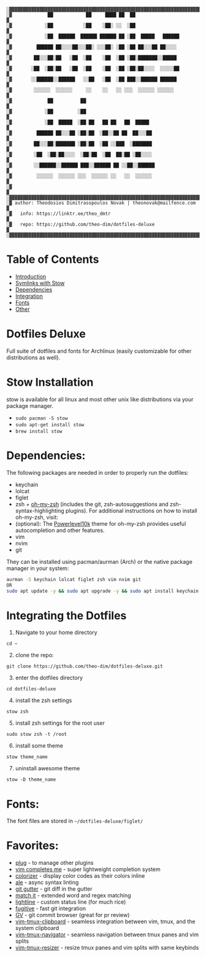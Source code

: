 ```
░▓▓▓▓▓▓▓▓▓▓▓▓▓▓▓▓▓▓▓▓▓▓▓▓▓▓▓▓▓▓▓▓▓▓▓▓▓▓▓▓▓▓▓▓▓▓▓▓▓▓▓▓▓▓▓▓▓▓▓▓▓▓▓▓▓▓▓▓▓▓
░▓             ██            ██     ████ ██  ██                       ▓
░▓            ░██           ░██    ░██░ ░░  ░██                       ▓
░▓            ░██  ██████  ██████ ██████ ██ ░██  █████   ██████       ▓
░▓         ██████ ██░░░░██░░░██░ ░░░██░ ░██ ░██ ██░░░██ ██░░░░        ▓
░▓        ██░░░██░██   ░██  ░██    ░██  ░██ ░██░███████░░█████        ▓
░▓       ░██  ░██░██   ░██  ░██    ░██  ░██ ░██░██░░░░  ░░░░░██       ▓
░▓       ░░██████░░██████   ░░██   ░██  ░██ ███░░██████ ██████        ▓
░▓        ░░░░░░  ░░░░░░     ░░    ░░   ░░ ░░░  ░░░░░░ ░░░░░░         ▓
░▓             ██          ██                                         ▓
░▓            ░██         ░██                                         ▓
░▓            ░██  █████  ░██ ██   ██ ██   ██  █████                  ▓
░▓         ██████ ██░░░██ ░██░██  ░██░░██ ██  ██░░░██                 ▓
░▓        ██░░░██░███████ ░██░██  ░██ ░░███  ░███████                 ▓
░▓        ░██  ░██░██░░░░  ░██░██  ░██  ██░██ ░██░░░░                 ▓
░▓        ░░██████░░██████ ███░░██████ ██ ░░██░░██████                ▓
░▓         ░░░░░░  ░░░░░░ ░░░  ░░░░░░ ░░   ░░  ░░░░░░                 ▓
░▓                                                                    ▓
░▓▓▓▓▓▓▓▓▓▓▓▓▓▓▓▓▓▓▓▓▓▓▓▓▓▓▓▓▓▓▓▓▓▓▓▓▓▓▓▓▓▓▓▓▓▓▓▓▓▓▓▓▓▓▓▓▓▓▓▓▓▓▓▓▓▓▓▓▓▓
░▓ author: Theodosios Dimitrasopoulos Novak | theonovak@mailfence.com ▓
░▓   info: https://linktr.ee/theo_dmtr                                ▓
░▓   repo: https://github.com/theo-dim/dotfiles-deluxe                ▓
░▓▓▓▓▓▓▓▓▓▓▓▓▓▓▓▓▓▓▓▓▓▓▓▓▓▓▓▓▓▓▓▓▓▓▓▓▓▓▓▓▓▓▓▓▓▓▓▓▓▓▓▓▓▓▓▓▓▓▓▓▓▓▓▓▓▓▓▓▓▓
```

# Table of Contents
 - [Introduction](#dotfiles-deluxe)
 - [Symlinks with Stow](#stow-installation)
 - [Dependencies](#dependencies)
 - [Integration](#integrating-the-dotfiles)
 - [Fonts](#fonts)
 - [Other](#other)

# Dotfiles Deluxe
Full suite of dotfiles and fonts for Archlinux (easily customizable for other distributions as well). 
# Stow Installation
stow is available for all linux and most other unix like distributions via your package manager.

- `sudo pacman -S stow`
- `sudo apt-get install stow`
- `brew install stow`
# Dependencies:
The following packages are needed in order to properly run the dotfiles:
- keychain
- lolcat
- figlet
- zsh + [oh-my-zsh](https://ohmyz.sh/) (includes the git, zsh-autosuggestions and zsh-syntax-highlighting plugins). For additional instructions on how to install oh-my-zsh, visit: 
- (optional): The [Powerlevel10k](https://github.com/romkatv/powerlevel10k#oh-my-zsh) theme for oh-my-zsh provides useful autocompletion and other features.
- vim
- nvim
- git

They can be installed using pacman/aurman (Arch) or the native package manager in your system:
```bash
aurman -S keychain lolcat figlet zsh vim nvim git
OR
sudo apt update -y && sudo apt upgrade -y && sudo apt install keychain lolcat figlet zsh vim nvim git
```
# Integrating the Dotfiles
1. Navigate to your home directory

`cd ~`

2. clone the repo:

`git clone https://github.com/theo-dim/dotfiles-deluxe.git`

3. enter the dotfiles directory

`cd dotfiles-deluxe`

4. install the zsh settings

`stow zsh`

5. install zsh settings for the root user

`sudo stow zsh -t /root`

6. install some theme

`stow theme_name`

7. uninstall awesome theme

`stow -D theme_name`

# Fonts:
The font files are stored in ```~/dotfiles-deluxe/figlet/```

# Favorites:
- [plug](https://github.com/junegunn/vim-plug) - to manage other plugins
- [vim completes me](https://github.com/ajh17/VimCompletesMe) - super lightweight completion system
- [colorizer](https://github.com/lilydjwg/colorizer) - display color codes as their colors inline
- [ale](https://github.com/w0rp/ale) - async syntax linting
- [git gutter](https://github.com/airblade/vim-gitgutter) - git diff in the gutter
- [match it](https://github.com/isa/vim-matchit) - extended word and regex matching
- [lightline](https://github.com/itchyny/lightline.vim) - custom status line (for much rice)
- [fugitive](https://github.com/tpope/vim-fugitive) - fast git integration
- [GV](https://github.com/junegunn/gv.vim) - git commit browser (great for pr review)
- [vim-tmux-clipboard](https://github.com/roxma/vim-tmux-clipboard) - seamless integration between vim, tmux, and the system clipboard
- [vim-tmux-navigator](https://github.com/christoomey/vim-tmux-navigator) - seamless navigation between tmux panes and vim splits
- [vim-tmux-resizer](https://github.com/melonmanchan/vim-tmux-resizer) - resize tmux panes and vim splits with same keybinds
